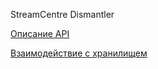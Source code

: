 StreamCentre Dismantler

[Описание API](goc/API.md)

[Взаимодействие с хранилищем](doc/storage_interaction.md)
